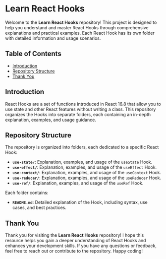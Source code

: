 # Learn React Hooks

Welcome to the **Learn React Hooks** repository! This project is designed to help you understand and master React Hooks through comprehensive explanations and practical examples. Each React Hook has its own folder with detailed information and usage scenarios.

## Table of Contents

- [Introduction](#introduction)
- [Repository Structure](#repository-structure)
- [Thank You](#thank-you)

## Introduction

React Hooks are a set of functions introduced in React 16.8 that allow you to use state and other React features without writing a class. This repository organizes the Hooks into separate folders, each containing an in-depth explanation, examples, and usage guidance.

## Repository Structure

The repository is organized into folders, each dedicated to a specific React Hook:

- **`use-state/`**: Explanation, examples, and usage of the `useState` Hook.
- **`use-effect/`**: Explanation, examples, and usage of the `useEffect` Hook.
- **`use-context/`**: Explanation, examples, and usage of the `useContext` Hook.
- **`use-reducer/`**: Explanation, examples, and usage of the `useReducer` Hook.
- **`use-ref/`**: Explanation, examples, and usage of the `useRef` Hook.

Each folder contains:

- **`README.md`**: Detailed explanation of the Hook, including syntax, use cases, and best practices.

## Thank You

Thank you for visiting the **Learn React Hooks** repository! I hope this resource helps you gain a deeper understanding of React Hooks and enhances your development skills. If you have any questions or feedback, feel free to reach out or contribute to the repository. Happy coding!
